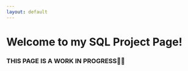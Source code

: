 ```yaml
---
layout: default
---
```


# Welcome to my SQL Project Page!

### THIS PAGE IS A WORK IN PROGRESS:wrench::hammer:
